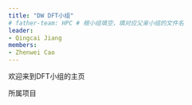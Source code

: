 ```yaml
---
title: "DW DFT小组"
# father-team: HPC # 根小组填空，填对应父亲小组的文件名
leader:
- Qingcai Jiang
members:
- Zhenwei Cao
---
```


欢迎来到DFT小组的主页

所属项目